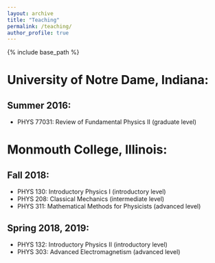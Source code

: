 ```yaml
---
layout: archive
title: "Teaching"
permalink: /teaching/
author_profile: true
---
```


{% include base_path %}



# University of Notre Dame, Indiana:

## Summer 2016:
- PHYS 77031: Review of Fundamental Physics II (graduate level)

# Monmouth College, Illinois:

## Fall 2018:
- PHYS 130: Introductory Physics I (introductory level)
- PHYS 208: Classical Mechanics (intermediate level)
- PHYS 311: Mathematical Methods for Physicists (advanced level)

## Spring 2018, 2019:
- PHYS 132: Introductory Physics II (introductory level)
- PHYS 303: Advanced Electromagnetism (advanced level)




<!-- * PHYS 77031: Review of Fundamental Physics II 
    * University of Notre Dame, Indiana, Summer Session 2016

* PHYS 130: Introductory Physics I 
    * Monmouth College, Illinois, Fall Semester 2018

* PHYS 132: Introductory Physics II 
    * Monmouth College, Illinois, Spring Semester 2018, 2019

* PHYS 208: Classical Mechanics 
    * Monmouth College, Illinois, Fall Semester 2018

* PHYS 303: Advanced Electromagnetism 
    * Monmouth College, Illinois, Spring Semester 2018, 2019

* PHYS 311: Mathematical Methods for Physicists 
    * Monmouth College, Illinois, Fall Semester 2018 -->







<!-- {% include base_path %}

{% for post in site.teaching reversed %}
  {% include archive-single.html %}
{% endfor %} -->